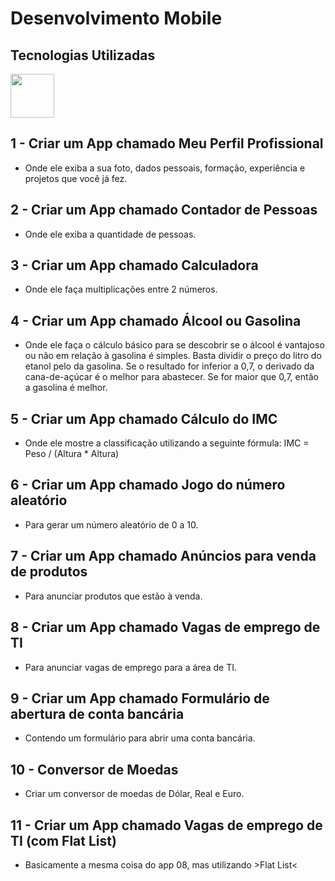 # Desenvolvimento Mobile

## Tecnologias Utilizadas
<img src="https://cdn.jsdelivr.net/gh/devicons/devicon@latest/icons/react/react-original-wordmark.svg" height="70" width="70" />



## 1 - Criar um App chamado Meu Perfil Profissional
- Onde ele exiba a sua foto, dados pessoais, formação, experiência e projetos que você já fez.

## 2 - Criar um App chamado Contador de Pessoas
- Onde ele exiba a quantidade de pessoas.

## 3 - Criar um App chamado Calculadora
- Onde ele faça multiplicações entre 2 números.

## 4 - Criar um App chamado Álcool ou Gasolina
- Onde ele faça o cálculo básico para se descobrir se o álcool é vantajoso ou não em relação à gasolina é simples. Basta dividir o preço do litro do etanol pelo da gasolina. Se o resultado for inferior a 0,7, o derivado da cana-de-açúcar é o melhor para abastecer. Se for maior que 0,7, então a gasolina é melhor.

## 5 - Criar um App chamado Cálculo do IMC
- Onde ele mostre a classificação utilizando a seguinte fórmula: IMC = Peso / (Altura * Altura)

## 6 - Criar um App chamado Jogo do número aleatório
- Para gerar um número aleatório de 0 a 10.

## 7 - Criar um App chamado Anúncios para venda de produtos
- Para anunciar produtos que estão à venda.

## 8 - Criar um App chamado Vagas de emprego de TI
- Para anunciar vagas de emprego para a área de TI.

## 9 - Criar um App chamado Formulário de abertura de conta bancária
- Contendo um formulário para abrir uma conta bancária.

## 10 - Conversor de Moedas
- Criar um conversor de moedas de Dólar, Real e Euro.

## 11 - Criar um App chamado Vagas de emprego de TI (com Flat List)
- Basicamente a mesma coisa do app 08, mas utilizando >Flat List<
